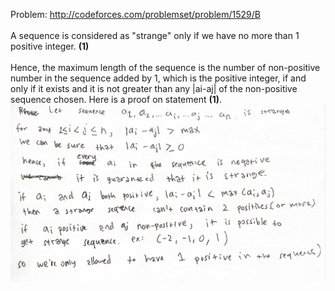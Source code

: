 Problem: http://codeforces.com/problemset/problem/1529/B <br ><br />
A sequence is considered as "strange" only if we have no more than 1 positive integer. **(1)** <br />
<br />
Hence, the maximum length of the sequence is the number of non-positive number in the sequence added by 1, which is the positive integer, if and only if it exists and it is not greater than any |ai-aj| of the non-positive sequence chosen. Here is a proof on statement **(1)**. <br />
![GitHub Logo](proof.png)

